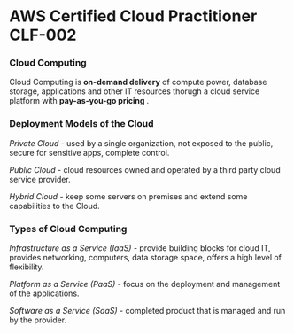 # AWS Certified Cloud Practitioner CLF-002

### Cloud Computing

Cloud Computing is <b>on-demand delivery</b> of compute power, database storage, applications and other IT resources thorugh a cloud service platform with <b>pay-as-you-go pricing </b>.

### Deployment Models of the Cloud

<em>Private Cloud</em> - used by a single organization, not exposed to the public, secure for sensitive apps, complete control.

<em>Public Cloud</em> - cloud resources owned and operated by a third party cloud service provider.

<em>Hybrid Cloud</em> - keep some servers on premises and extend some capabilities to the Cloud.

### Types of Cloud Computing

<em>Infrastructure as a Service (IaaS)</em> - provide building blocks for cloud IT, provides networking, computers, data storage space, offers a high level of flexibility.

<em>Platform as a Service (PaaS)</em> - focus on the deployment and management of the applications.

<em>Software as a Service (SaaS)</em> - completed product that is managed and run by the provider.
